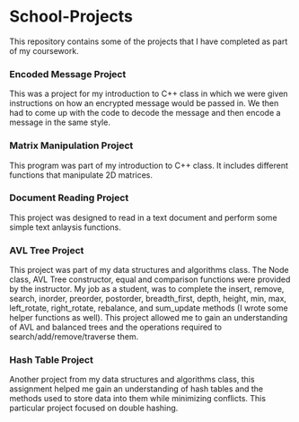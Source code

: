 # School-Projects
This repository contains some of the projects that I have completed as part of my coursework.

### Encoded Message Project
This was a project for my introduction to C++ class in which we were given instructions on how an encrypted message would be passed in. We then had to come up with the code to decode the message and then encode a message in the same style.

### Matrix Manipulation Project
This program was part of my introduction to C++ class. It includes different functions that manipulate 2D matrices.

### Document Reading Project
This project was designed to read in a text document and perform some simple text anlaysis functions.

### AVL Tree Project
This project was part of my data structures and algorithms class. The Node class, AVL Tree constructor, equal and comparison functions were provided by the instructor. My job as a student, was to complete the insert, remove, search, inorder, preorder, postorder, breadth_first, depth, height, min, max, left_rotate, right_rotate, rebalance, and sum_update methods (I wrote some helper functions as well). This project allowed me to gain an understanding of AVL and balanced trees and the operations required to search/add/remove/traverse them.

### Hash Table Project
Another project from my data structures and algorithms class, this assignment helped me gain an understanding of hash tables and the methods used to store data into them while minimizing conflicts. This particular project focused on double hashing.

